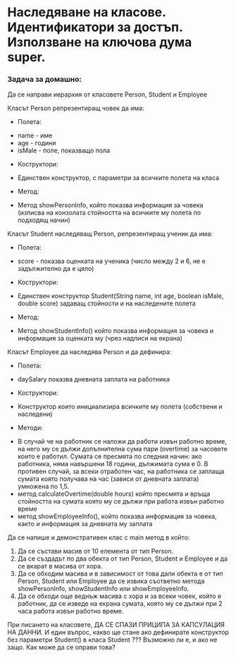 # Наследяване на класове. Идентификатори за достъп. Използване на ключова дума super.

### Задача за домашно:
Да се направи иерархия от класовете Person, Student и Employee

Класът Person репрезентиращ човек да има:

* Полета:  
- name - име
- age - години
- isMale - поле, показващо пола

* Коструктори:
- Единствен конструктор, с параметри за всичките полета на класа

* Метод:
- Метод showPersonInfo, който показва информация за човека (изписва на конзолата стойността на всичките му полета по подходящ начин)

Класът Student наследяващ Person, репрезентиращ ученик да има:

* Полета:
- score - показва оценката на ученика (число между 2 и 6, не е задължително да е цяло)

* Коструктори:
- Единствен конструктор Student(String name, int age, boolean isMale, double score) задаващ стойности и на наследените полета

* Метод:
- Метод showStudentInfo() който показва информация за човека и информация за оценката му (чрез надписи на екрана)

Класът Employee да наследява Person и да дефинира:

* Полета:
- daySalary показва дневната заплата на работника

* Коструктори:
- Конструктор които инициализира всичките му полета (собствени и наследени)

* Методи:
- В случай че на работник се наложи да работи извън работно време, на него му се дължи допълнителна сума пари (overtime) за часовете които е работил.
Сумата се пресмята по следния начин: ако работника, няма навършени 18 години, дължимата сума е 0.
В противен случай, за всеки отработен час, на работника се заплаща сумата която получава на час (зависи от дневната заплата) умножена по 1,5.
- метод calculateOvertime(double hours) който пресмята и връща стойността на сумата която му се дължи при работа извън работно време
- метод showEmployeeInfo(), който показва информация за човека, както и информация за дневната му заплата

Да се напише и демонстративен клас с main метод в който:
1. Да се състави масив от 10 елемента от тип Person.
2. Да се създадът по два обекта от тип Person, Student и Employee и да се вкарат в масива от хора.
3. Да се обходим масива и в зависимост от това дали обекта е от тип Person, Student или Employee да се извика съответно метода showPersonInfo, showStudentInfo или showEmployeeInfo.
4. Да се обходи още веднъж масива с хора и за всеки човек, който е работник, да се изведе на екрана сумата, която му се дължи при 2 часа работа извън работно време.

При писането на класовете, ДА СЕ СПАЗИ ПРИЦИПА ЗА КАПСУЛАЦИЯ НА ДАННИ.
И един въпрос, какво ще стане ако дефинирате конструктор без параметри Student() в класа Student ??? Възможно ли е, и ако не защо. Как може да се оправи това?
